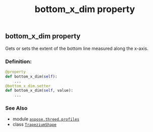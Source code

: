 ﻿---
title: bottom_x_dim property
second_title: Aspose.3D for Python via .NET API References
description: 
type: docs
weight: 100
url: /python-net/aspose.threed.profiles/trapeziumshape/bottom_x_dim/
is_root: false
---

## bottom_x_dim property


Gets or sets the extent of the bottom line measured along the x-axis.
### Definition:
```python
@property
def bottom_x_dim(self):
    ...
@bottom_x_dim.setter
def bottom_x_dim(self, value):
    ...
```

### See Also
* module [`aspose.threed.profiles`](../../)
* class [`TrapeziumShape`](/3d/python-net/aspose.threed.profiles/trapeziumshape)
